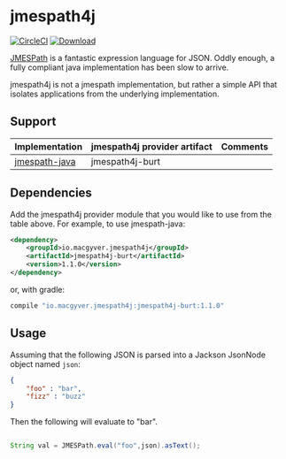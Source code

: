 # jmespath4j

[![CircleCI](https://circleci.com/gh/LendingClub/jmespath4j.svg?style=svg)](https://circleci.com/gh/LendingClub/jmespath4j)
[ ![Download](https://api.bintray.com/packages/robschoening/io-macgyver/jmespath4j/images/download.svg) ](https://bintray.com/robschoening/io-macgyver/jmespath4j/_latestVersion)

[JMESPath](http://jmespath.org/) is a fantastic expression language for JSON.  Oddly enough, a fully compliant java implementation has been slow to arrive.

jmespath4j is not a jmespath implementation, but rather a simple API that isolates applications from the underlying implementation.


## Support

| Implementation  |  jmespath4j provider artifact |  Comments |
|---|---|---|
| [jmespath-java](https://github.com/burtcorp/jmespath-java/blob/master/README.md)  |  jmespath4j-burt |   |


## Dependencies

Add the jmespath4j provider module that you would like to use from the table above.  For example, to use jmespath-java:

```xml
<dependency>
    <groupId>io.macgyver.jmespath4j</groupId>
    <artifactId>jmespath4j-burt</artifactId>
    <version>1.1.0</version>
</dependency>
```

or, with gradle:

```groovy
compile "io.macgyver.jmespath4j:jmespath4j-burt:1.1.0"
```

## Usage


Assuming that the following JSON is parsed into a Jackson JsonNode object named ```json```:

```json
{
    "foo" : "bar",
    "fizz" : "buzz"
}
```

Then the following will evaluate to "bar".
```java

String val = JMESPath.eval("foo",json).asText();
```




